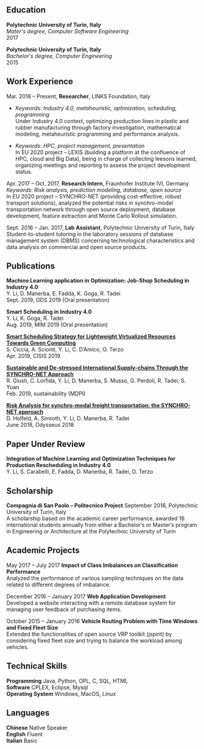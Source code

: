 ## Education

**Polytechnic University of Turin, Italy**  
*Mater's degree, Computer Software Engineering*    
2017

**Polytechnic University of Turin, Italy**  
*Bachelor's degree, Computer Engineering*    
2015

## Work Experience

Mar. 2018 – Present, **Researcher**, LINKS Foundation, Italy     
* *Keywords: Industry 4.0, metaheuristic, optimization, scheduling, programming*  
Under Industry 4.0 context, optimizing production lines in plastic and rubber manufacturing through factory investigation, mathematical modeling, metaheuristic programming and performance analysis.  

* *Keywords: HPC, project management, presentation*   
In EU 2020 project – LEXIS (building a platform at the confluence of HPC, cloud and Big Data), being in charge of collecting leesons learned, organizing meetings and reporting to assess the project development status. 

Apr. 2017 – Oct. 2017, **Research Intern**, Fraunhofer Institute IVI, Germany   
*Keywords: Risk analysis, prediction modeling, database, open source*    
In EU 2020 project – SYNCHRO-NET (providing cost-effective, robust transport solutions), analyzed the potential risks in synchro-model transportation network through open source deployment, database development, feature extraction and Monte Carlo Rollout simulation.

Sept. 2016 – Jan. 2017, **Lab Assistant**, Polytechnic University of Turin, Italy  
Student-to-student tutoring in the laboratory sessions of database management system (DBMS) concerning technological characteristics and data analysis on commercial and open source products.

## Publications

**Machine Learning application in Optimization: Job-Shop Scheduling in Industry 4.0**  
Y. Li, D. Manerba, E. Fadda, K. Goga, R. Tadei   
Sept. 2019, ODS 2019 (Oral presentation)

**Smart Scheduling in Industry 4.0**  
Y. Li, K. Goga, R. Tadei  
Aug. 2019, MIM 2019 (Oral presentation)

**[Smart Scheduling Strategy for Lightweight Virtualized Resources Towards Green Computing](https://link.springer.com/chapter/10.1007/978-3-030-22354-0_28)**  
S. Ciccia, A. Scionti, Y. Li, C. D’Amico, O. Terzo  
Apr. 2019, CISIS 2019

**[Sustainable and De-stressed International Supply-chains Through the SYNCHRO-NET Approach](https://www.mdpi.com/2071-1050/11/4/1083)**  
R. Giusti, C. Lorfida, Y. Li, D. Manerba, S. Musso, G. Perdoli, R. Tadei, S. Yuan  
Feb. 2019, sustainability (MDPI) 

**[Risk Analysis for synchro-modal freight transportation: the SYNCHRO-NET approach](https://www.researchgate.net/publication/325766304_Risk_Analysis_for_synchro-modal_freight_transportation_the_SYNCHRO-NET_approach)**  
D. Holfeld, A. Simroth, Y. Li, D. Manerba, R. Tadei  
June 2018, Odysseus 2018

## Paper Under Review

**Integration of Machine Learning and Optimization Techniques for Production Rescheduling in Industry 4.0**  
Y. Li, S. Carabelli, E. Fadda, D. Manerba, R. Tadei, O. Terzo  

## Scholarship

**Compagnia di San Paolo – Politecnico Project** 
September 2016, Polytechnic University of Turin, Italy   
A scholarship based on the academic career performance, awarded 16 international students annually from either a Bachelor‘s or Master‘s program in Engineering or Architecture at the Polytechnic University of Turin   

## Academic Projects  
  
May 2017 – July 2017 **Impact of Class Imbalances on Classification Performance**   
Analyzed the performance of various sampling techniques on the data related to different degrees of imbalance.  

December 2016 – January 2017 **Web Application Development**   
Developed a website interacting with a remote database system for managing user feedback of purchasing items.  

October 2015 – January 2016 **Vehicle Routing Problem with Time Windows and Fixed Fleet Size**  
Extended the functionalities of open source VRP toolkit (jspirit) by considering fixed fleet size and trying to balance the workload among vehicles.   

## Technical Skills  

**Programming** Java, Python, OPL, C, SQL, HTML  
**Software** CPLEX, Eclipse, Mysql  
**Operating System** Windows, MacOS, Linux   

## Languages  

**Chinese** Native Speaker  
**English** Fluent  
**Italian** Basic  
